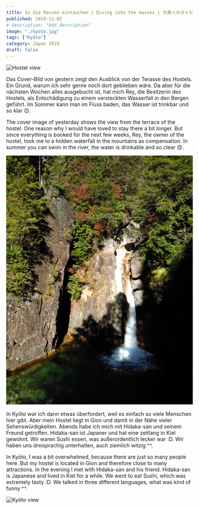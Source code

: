 ```yaml
---
title: In die Massen eintauchen | Diving into the masses | 大衆へのダイビング
published: 2019-11-05
# description: "Add description"
image: "./kyoto.jpg"
tags: ["Kyōto"]
category: Japan 2019
draft: false
---
```


![Hostel view](./hostel.jpg)

Das Cover-Bild von gestern zeigt den Ausblick von der Terasse des Hostels. Ein Grund, warum ich sehr gerne noch dort geblieben wäre. Da aber für die nächsten 
Wochen alles ausgebucht ist, hat mich Rey, die Besitzerin des Hostels, als Entschädigung zu einem versteckten Wasserfall in den Bergen geführt. 
Im Sommer kann man im Fluss baden, das Wasser ist trinkbar und so klar 😊.

The cover image of yesterday shows the view from the terrace of the hostel. One reason why I would have loved to stay there a bit longer. But since everything 
is booked for the next few weeks, Rey, the owner of the hostel, took me to a hidden waterfall in the mountains as compensation. In summer you can swim in the 
river, the water is drinkable and so clear 😍. 

![Hidden gem in the mountains](./waterfall.jpg)

In Kyōto war ich dann etwas überfordert, weil es einfach so viele Menschen hier gibt. Aber mein Hostel liegt in Gion und damit in der Nähe vieler 
Sehenswürdigkeiten.
Abends habe ich mich mit Hidaka-san und seinem Freund getroffen. Hidaka-san ist Japaner und hat eine zeitlang in Kiel gewohnt. Wir waren Sushi essen, 
was außerordentlich lecker war :D. Wir haben uns dreisprachig unterhalten, auch ziemlich witzig ^^.

In Kyōto, I was a bit overwhelmed, because there are just so many people here. But my hostel is located in Gion and therefore close to many attractions.
In the evening I met with Hidaka-san and his friend. Hidaka-san is Japanese and lived in Kiel for a while. We went to eat Sushi, which was extremely tasty :D. 
We talked in three different languages, what was kind of funny ^^.

![Kyōto view](./kyoto.jpg)






